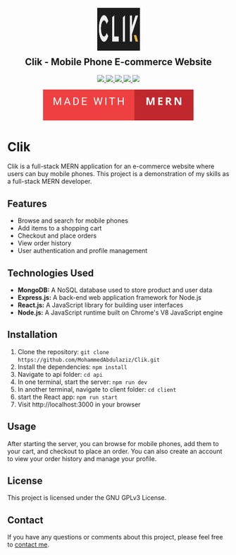 <p align="center">
  <img src="https://github.com/MohammedAbdulaziz/Bowling-Mania/blob/main/Bowling%20Mania/Clik.svg" width="97" height="97">
  <h2 align="center" style="margin-top: -4px !important;">Clik - Mobile Phone E-commerce Website</h2>
  <p align="center">
    <a href="https://github.com/MohammedAbdulaziz/Clik/blob/master/COPYING">
      <img src="https://img.shields.io/badge/license-GNU_GBLv3-blue">
    </a>
    <a href="https://nodejs.org/">
    	<img src="https://img.shields.io/badge/Node.js-026E00">
    </a>
    <a href="https://react.dev/">
    	<img src="https://img.shields.io/badge/React-149ECA">
    </a>
    <a href="https://www.mongodb.com/">
    	<img src="https://img.shields.io/badge/MongoDB-13AA52">
    </a>
    <a href="https://expressjs.com/">
    	<img src="https://img.shields.io/badge/Express.js-404D59">
    </a>
  </p>
</p>
<p align="center">
	<img src="https://github.com/MohammedAbdulaziz/Bowling-Mania/blob/main/Bowling%20Mania/MADE%20WITH-MERN-.svg">


# Clik

Clik is a full-stack MERN application for an e-commerce website where users can buy mobile phones. This project is a demonstration of my skills as a full-stack MERN developer.

## Features

- Browse and search for mobile phones
- Add items to a shopping cart
- Checkout and place orders
- View order history
- User authentication and profile management

## Technologies Used

- **MongoDB:** A NoSQL database used to store product and user data
- **Express.js:** A back-end web application framework for Node.js
- **React.js:** A JavaScript library for building user interfaces
- **Node.js:** A JavaScript runtime built on Chrome's V8 JavaScript engine

## Installation

1. Clone the repository: `git clone https://github.com/MohammedAbdulaziz/Clik.git`
2. Install the dependencies: `npm install`
3. Navigate to api folder: `cd api`
4. In one terminal, start the server: `npm run dev`
5. In another terminal, navigate to client folder: `cd client`
6. start the React app: `npm run start`
5. Visit http://localhost:3000 in your browser


## Usage

After starting the server, you can browse for mobile phones, add them to your cart, and checkout to place an order. You can also create an account to view your order history and manage your profile.


## License

This project is licensed under the GNU GPLv3 License.

## Contact

If you have any questions or comments about this project, please feel free to [contact me](mailto:mohamed.abaziz980@gmail.com).
